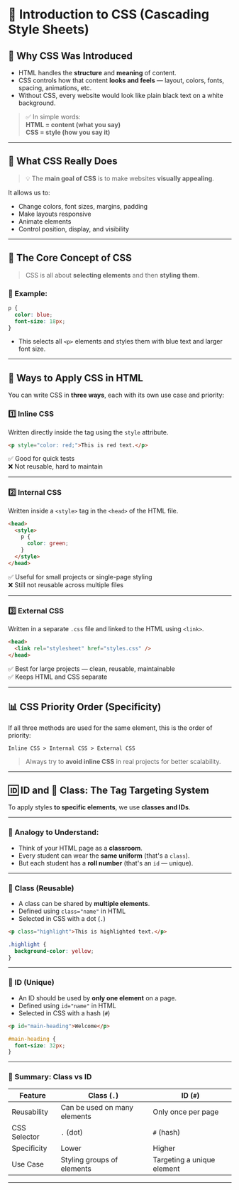 # 🎨 Introduction to CSS (Cascading Style Sheets)

## 📌 Why CSS Was Introduced

- HTML handles the **structure** and **meaning** of content.
- CSS controls how that content **looks and feels** — layout, colors, fonts, spacing, animations, etc.
- Without CSS, every website would look like plain black text on a white background.

> ✅ In simple words:  
> **HTML = content (what you say)**  
> **CSS = style (how you say it)**

---

## 🎯 What CSS Really Does

> 💡 The **main goal of CSS** is to make websites **visually appealing**.

It allows us to:

- Change colors, font sizes, margins, padding
- Make layouts responsive
- Animate elements
- Control position, display, and visibility

---

## 🧠 The Core Concept of CSS

> CSS is all about **selecting elements** and then **styling them**.

### 🔹 Example:

```css
p {
  color: blue;
  font-size: 18px;
}
```

- This selects all `<p>` elements and styles them with blue text and larger font size.

---

## 🧩 Ways to Apply CSS in HTML

You can write CSS in **three ways**, each with its own use case and priority:

### 1️⃣ Inline CSS

Written directly inside the tag using the `style` attribute.

```html
<p style="color: red;">This is red text.</p>
```

✅ Good for quick tests  
❌ Not reusable, hard to maintain

---

### 2️⃣ Internal CSS

Written inside a `<style>` tag in the `<head>` of the HTML file.

```html
<head>
  <style>
    p {
      color: green;
    }
  </style>
</head>
```

✅ Useful for small projects or single-page styling  
❌ Still not reusable across multiple files

---

### 3️⃣ External CSS

Written in a separate `.css` file and linked to the HTML using `<link>`.

```html
<head>
  <link rel="stylesheet" href="styles.css" />
</head>
```

✅ Best for large projects — clean, reusable, maintainable  
✅ Keeps HTML and CSS separate

---

## 📊 CSS Priority Order (Specificity)

If all three methods are used for the same element, this is the order of priority:

```
Inline CSS > Internal CSS > External CSS
```

> Always try to **avoid inline CSS** in real projects for better scalability.

---

## 🆔 ID and 🎯 Class: The Tag Targeting System

To apply styles **to specific elements**, we use **classes and IDs**.

---

### 🧠 Analogy to Understand:

- Think of your HTML page as a **classroom**.
- Every student can wear the **same uniform** (that's a `class`).
- But each student has a **roll number** (that's an `id` — unique).

---

### 🔹 Class (Reusable)

- A class can be shared by **multiple elements**.
- Defined using `class="name"` in HTML
- Selected in CSS with a dot (`.`)

```html
<p class="highlight">This is highlighted text.</p>
```

```css
.highlight {
  background-color: yellow;
}
```

---

### 🔹 ID (Unique)

- An ID should be used by **only one element** on a page.
- Defined using `id="name"` in HTML
- Selected in CSS with a hash (`#`)

```html
<p id="main-heading">Welcome</p>
```

```css
#main-heading {
  font-size: 32px;
}
```

---

### 🎯 Summary: Class vs ID

| Feature      | Class (`.`)                  | ID (`#`)                   |
| ------------ | ---------------------------- | -------------------------- |
| Reusability  | Can be used on many elements | Only once per page         |
| CSS Selector | `.` (dot)                    | `#` (hash)                 |
| Specificity  | Lower                        | Higher                     |
| Use Case     | Styling groups of elements   | Targeting a unique element |

---
